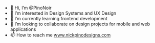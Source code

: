 - 👋 Hi, I’m @PinoNoir
- 👀 I’m interested in Design Systems and UX Design
- 🌱 I’m currently learning frontend development
- 💞️ I’m looking to collaborate on design projects for mobile and web applications
- 📫 How to reach me www.nickpinodesigns.com

<!---
PinoNoir/PinoNoir is a ✨ special ✨ repository because its `README.md` (this file) appears on your GitHub profile.
You can click the Preview link to take a look at your changes.
--->
